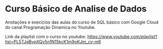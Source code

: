 # Curso Básico de Analise de Dados

Anotações e execícios das aulas do curso de SQL básico com Google Cloud do canal Programação Dinamica no Youtube.

Link da playlist com o curso no youtube: https://www.youtube.com/playlist?list=PL5TJqBvpXQv5n1N15kcK1m9oKJm_cv-m6


